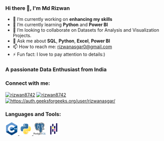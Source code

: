 ### <h3 align="left">Hi there 👋, I'm Md Rizwan</h3>

- 🔭 I’m currently working on **enhancing my skills**
- 🌱 I’m currently learning **Python** and **Power BI**
- 👯 I’m looking to collaborate on Datasets for Analysis and Visualization Projects.
- 💬 Ask me about **SQL**, **Python**, **Excel**, **Power BI**
- 📫 How to reach me:
rizwanasgar0@gmail.com
- ⚡ Fun fact: I love to pay attention to details:)


<h3 align="left">A passionate Data Enthusiast from India</h3>

<h3 align="left">Connect with me:</h3>
<p align="left">
<a href="https://linkedin.com/in/md-rizwan-496b95240" target="blank"><img align="center" src="https://raw.githubusercontent.com/rahuldkjain/github-profile-readme-generator/master/src/images/icons/Social/linked-in-alt.svg" alt="rizwan8742" height="30" width="40" /></a>
<a href="https://www.leetcode.com/rizwan8742" target="blank"><img align="center" src="https://raw.githubusercontent.com/rahuldkjain/github-profile-readme-generator/master/src/images/icons/Social/leet-code.svg" alt="rizwan8742" height="30" width="40" /></a>
<a href="https://auth.geeksforgeeks.org/user/https://auth.geeksforgeeks.org/user/rizwanasgar/" target="blank"><img align="center" src="https://raw.githubusercontent.com/rahuldkjain/github-profile-readme-generator/master/src/images/icons/Social/geeks-for-geeks.svg" alt="https://auth.geeksforgeeks.org/user/rizwanasgar/" height="30" width="40" /></a>
</p>

<h3 align="left">Languages and Tools:</h3>
<p align="left"> <a href="https://www.w3schools.com/cpp/" target="_blank" rel="noreferrer"> <img src="https://raw.githubusercontent.com/devicons/devicon/master/icons/cplusplus/cplusplus-original.svg" alt="cplusplus" width="40" height="40"/> </a> <a href="https://www.python.org" target="_blank" rel="noreferrer"> <img src="https://raw.githubusercontent.com/devicons/devicon/master/icons/python/python-original.svg" alt="python" width="40" height="40"/> </a> 
<img src="https://raw.githubusercontent.com/devicons/devicon/master/icons/postgresql/postgresql-original-wordmark.svg" alt="postgresql" width="40" height="40"/> 
</a> <a href="https://www.python.org" target="_blank" rel="noreferrer"> 
<a href="https://pandas.pydata.org/" target="_blank" rel="noreferrer"> <img src="https://raw.githubusercontent.com/devicons/devicon/2ae2a900d2f041da66e950e4d48052658d850630/icons/pandas/pandas-original.svg" alt="pandas" width="40" height="40"/> </a>
</p>


